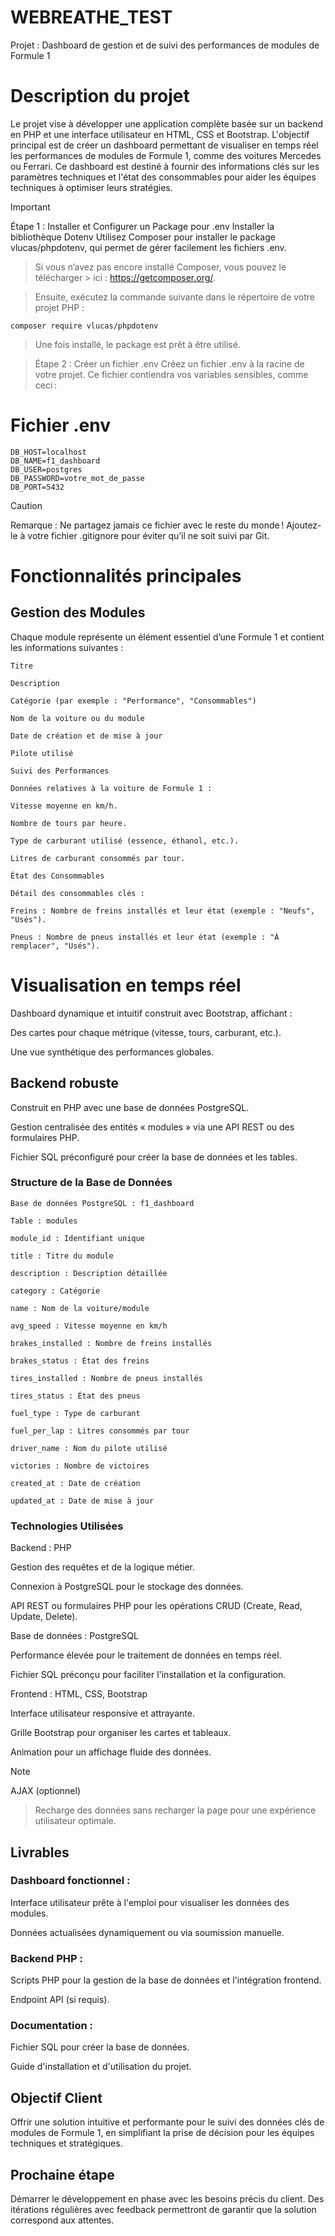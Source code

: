# WEBREATHE_TEST
Projet : Dashboard de gestion et de suivi des performances de modules de Formule 1

# Description du projet

Le projet vise à développer une application complète basée sur un backend en PHP et une interface utilisateur en HTML, CSS et Bootstrap. L'objectif principal est de créer un dashboard permettant de visualiser en temps réel les performances de modules de Formule 1, comme des voitures Mercedes ou Ferrari. Ce dashboard est destiné à fournir des informations clés sur les paramètres techniques et l'état des consommables pour aider les équipes techniques à optimiser leurs stratégies.

> [!IMPORTANT]
> Étape 1 : Installer et Configurer un Package pour .env
> Installer la bibliothèque Dotenv
> Utilisez Composer pour installer le package vlucas/phpdotenv, qui
> permet de gérer facilement les fichiers .env.

> Si vous n’avez pas encore installé Composer, vous pouvez le télécharger > ici : https://getcomposer.org/.

> Ensuite, exécutez la commande suivante dans le répertoire de votre projet PHP :

```composer require vlucas/phpdotenv```
>Une fois installé, le package est prêt à être utilisé.

> Étape 2 : Créer un fichier .env
Créez un fichier .env à la racine de votre projet. Ce fichier contiendra vos variables sensibles, comme ceci :

# Fichier .env

```
DB_HOST=localhost
DB_NAME=f1_dashboard
DB_USER=postgres
DB_PASSWORD=votre_mot_de_passe
DB_PORT=5432
```

> [!CAUTION]
Remarque : Ne partagez jamais ce fichier avec le reste du monde ! Ajoutez-le à votre fichier .gitignore pour éviter qu’il ne soit suivi par Git.

# Fonctionnalités principales

## Gestion des Modules

Chaque module représente un élément essentiel d’une Formule 1 et contient les informations suivantes :
```
Titre

Description

Catégorie (par exemple : "Performance", "Consommables")

Nom de la voiture ou du module

Date de création et de mise à jour

Pilote utilisé

Suivi des Performances

Données relatives à la voiture de Formule 1 :

Vitesse moyenne en km/h.

Nombre de tours par heure.

Type de carburant utilisé (essence, éthanol, etc.).

Litres de carburant consommés par tour.

État des Consommables

Détail des consommables clés :

Freins : Nombre de freins installés et leur état (exemple : "Neufs", "Usés").

Pneus : Nombre de pneus installés et leur état (exemple : "À remplacer", "Usés").
```
# Visualisation en temps réel

Dashboard dynamique et intuitif construit avec Bootstrap, affichant :

Des cartes pour chaque métrique (vitesse, tours, carburant, etc.).

Une vue synthétique des performances globales.

## Backend robuste

Construit en PHP avec une base de données PostgreSQL.

Gestion centralisée des entités « modules » via une API REST ou des formulaires PHP.

Fichier SQL préconfiguré pour créer la base de données et les tables.

### Structure de la Base de Données

```
Base de données PostgreSQL : f1_dashboard

Table : modules

module_id : Identifiant unique

title : Titre du module

description : Description détaillée

category : Catégorie

name : Nom de la voiture/module

avg_speed : Vitesse moyenne en km/h

brakes_installed : Nombre de freins installés

brakes_status : État des freins

tires_installed : Nombre de pneus installés

tires_status : État des pneus

fuel_type : Type de carburant

fuel_per_lap : Litres consommés par tour

driver_name : Nom du pilote utilisé

victories : Nombre de victoires

created_at : Date de création

updated_at : Date de mise à jour
```

### Technologies Utilisées

Backend : PHP

Gestion des requêtes et de la logique métier.

Connexion à PostgreSQL pour le stockage des données.

API REST ou formulaires PHP pour les opérations CRUD (Create, Read, Update, Delete).

Base de données : PostgreSQL

Performance élevée pour le traitement de données en temps réel.

Fichier SQL préconçu pour faciliter l'installation et la configuration.

Frontend : HTML, CSS, Bootstrap

Interface utilisateur responsive et attrayante.

Grille Bootstrap pour organiser les cartes et tableaux.

Animation pour un affichage fluide des données.

> [!NOTE]
> AJAX (optionnel)

> Recharge des données sans recharger la page pour une expérience utilisateur optimale.

## Livrables

### Dashboard fonctionnel :

Interface utilisateur prête à l'emploi pour visualiser les données des modules.

Données actualisées dynamiquement ou via soumission manuelle.

### Backend PHP :

Scripts PHP pour la gestion de la base de données et l'intégration frontend.

Endpoint API (si requis).

### Documentation :

Fichier SQL pour créer la base de données.

Guide d'installation et d'utilisation du projet.

## Objectif Client

Offrir une solution intuitive et performante pour le suivi des données clés de modules de Formule 1, en simplifiant la prise de décision pour les équipes techniques et stratégiques.

## Prochaine étape

Démarrer le développement en phase avec les besoins précis du client. Des itérations régulières avec feedback permettront de garantir que la solution correspond aux attentes.

